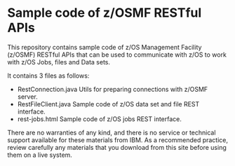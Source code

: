 # Sample code of z/OSMF RESTful APIs

This repository contains sample code of z/OS Management Facility (z/OSMF) RESTful APIs that can be used to communicate with z/OS to work with z/OS Jobs, files and Data sets.

It contains 3 files as follows:

  - RestConnection.java
    Utils for preparing connections with z/OSMF server.
  - RestFileClient.java
    Sample code of z/OS data set and file REST interface.
  - rest-jobs.html
    Sample code of z/OS jobs REST interface.

There are no warranties of any kind, and there is no service or technical support available for these materials from IBM. As a recommended practice, review carefully any materials that you download from this site before using them on a live system.






